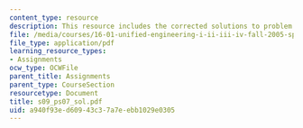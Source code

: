 ```yaml
---
content_type: resource
description: This resource includes the corrected solutions to problem set.
file: /media/courses/16-01-unified-engineering-i-ii-iii-iv-fall-2005-spring-2006/a940f93ed60943c37a7eebb1029e0305_s09_ps07_sol.pdf
file_type: application/pdf
learning_resource_types:
- Assignments
ocw_type: OCWFile
parent_title: Assignments
parent_type: CourseSection
resourcetype: Document
title: s09_ps07_sol.pdf
uid: a940f93e-d609-43c3-7a7e-ebb1029e0305
---
```

